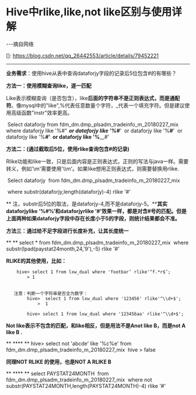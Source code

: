 # Hive中rlike,like,not like区别与使用详解

---摘自网络

[]: https://blog.csdn.net/qq_26442553/article/details/79452221

------

**业务需求**：使用hive从表中查询dataforjy字段的记录后5位包含#的有哪些？

**方法一：使用模糊查询like，逐一匹配**

 Like表示模糊查询（是否包含），like**后面的字符串不是正则表达式，而是通配符**。像mysql中的"like",%代表任意数量个字符，_代表一个填充字符。但是建议使用高级函数"instr"效率更高。

​        Select dataforjy  from  fdm_dm.dmp_plsadm_tradeinfo_m_20180227_mix
​        where     dataforjy   like '%#____'
​                   or dataforjy like  '%_#___'
​                   or dataforjy like  '%__#__'
​                   or dataforjy like  '%___#_'
​                   or dataforjy like  '%____#'

**方法二：(通过截取后5位，使用rlike查询包含#的记录)**

​     Rlike功能和like一致，只是后面内容是正则表达式，正则的写法与java一样。需要转义，例如'\m'需要使用'\\\m'。如果like想用正则表达式，则需要替换用rlike.  

​            Select  dataforjy
​            from fdm_dm.dmp_plsadm_tradeinfo_m_20180227_mix

​            where substr(dataforjy,length(dataforjy)-4)  rlike '#'

** 注，substr后5位的取法，是dataforjy-4,而不是dataforjy-5。****其实dataforjylike ‘%#%’和dataforjyrlike ‘#’效果一样，都是对含#号的匹配。但是上面两种如果dataforjy字段中存在长度小于5的字段，则统计结果都会不准。**

**方法三：通过给不足字段进行长度补充，让其长度统一**

**      **  select  * from fdm_dm.dmp_plsadm_tradeinfo_m_20180227_mix
​        where substr(lpad(paystat24month,24,'9'),-5) rlike '#'

**RLIKE的其他使用，比如：**

```
    hive> select 1 from lxw_dual where 'footbar’ rlike'^f.*r$’;
        > 1


   注意：判断一个字符串是否全为数字：
        hive>  select 1 from lxw_dual where '123456' rlike'^\\d+$';
            >  1

        hive> select 1 from lxw_dual where '123456aa' rlike'^\\d+$';
```

**Not like表示不包含的匹配，和like相反，但是用法不是Anot like B，而是not  A like B .**

**   ****  **   hive>   select  not 'abcde' like '%c%e'      from     fdm_dm.dmp_plsadm_tradeinfo_m_20180227_mix
​        hive > false 

**同理NOT RLIKE 的使用，也是NOT  A  RLIKE  B**

**  **** **   select  PAYSTAT24MONTH
​      from   fdm_dm.dmp_plsadm_tradeinfo_m_20180227_mix
​      where  not   substr(PAYSTAT24MONTH,length(PAYSTAT24MONTH)-4) rlike '#'